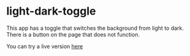 # light-dark-toggle
 
This app has a toggle that switches the background from light to dark. There is a button on the page that does not function. 

You can try a live version [here](https://aquamarine-palmier-816eed.netlify.app/)

